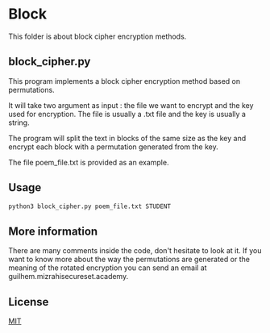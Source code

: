 # Block

This folder is about block cipher encryption methods. 

## block_cipher.py

This program implements a block cipher encryption method based on permutations.

It will take two argument as input : the file we want to encrypt and the key used for encryption. The file is usually a .txt file and the key is usually a string.

The program will split the text in blocks of the same size as the key and encrypt each block with a permutation generated from the key.

The file poem_file.txt is provided as an example.

## Usage

```python
python3 block_cipher.py poem_file.txt STUDENT
```

## More information

There are many comments inside the code, don't hesitate to look at it.
If you want to know more about the way the permutations are generated or the meaning of the rotated encryption you can send an email at guilhem.mizrahi<at>secureset.academy.


## License
[MIT](https://choosealicense.com/licenses/mit/)
